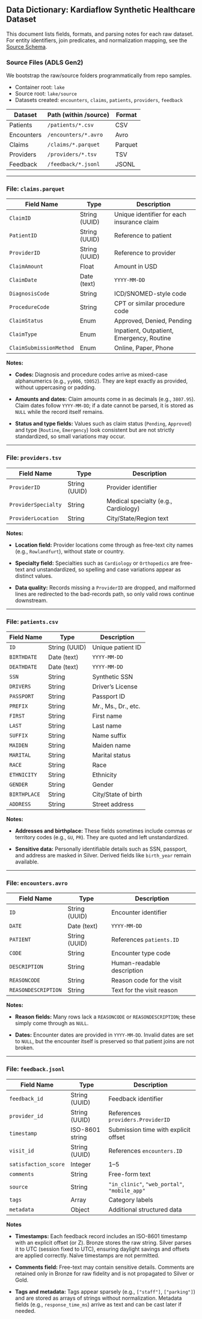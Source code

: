 ## Data Dictionary: Kardiaflow Synthetic Healthcare Dataset

This document lists fields, formats, and parsing notes for each raw dataset.  
For entity identifiers, join predicates, and normalization mapping, see the [Source Schema](./source_schema.md).

### Source Files (ADLS Gen2)

We bootstrap the raw/source folders programmatically from repo samples.

- Container root: `lake`
- Source root: `lake/source`
- Datasets created: `encounters`, `claims`, `patients`, `providers`, `feedback`

| Dataset    | Path (within /source)     | Format  |
|------------|----------------------------|---------|
| Patients   | `/patients/*.csv`          | CSV     |
| Encounters | `/encounters/*.avro`       | Avro    |
| Claims     | `/claims/*.parquet`        | Parquet |
| Providers  | `/providers/*.tsv`         | TSV     |
| Feedback   | `/feedback/*.jsonl`        | JSONL   |

---

### File: `claims.parquet`

| Field Name              | Type        | Description                                    |
|-------------------------|-------------|------------------------------------------------|
| `ClaimID`               | String (UUID) | Unique identifier for each insurance claim     |
| `PatientID`             | String (UUID) | Reference to patient                           |
| `ProviderID`            | String (UUID) | Reference to provider                          |
| `ClaimAmount`           | Float       | Amount in USD                                  |
| `ClaimDate`             | Date (text) | `YYYY-MM-DD`                                   |
| `DiagnosisCode`         | String      | ICD/SNOMED-style code                          |
| `ProcedureCode`         | String      | CPT or similar procedure code                  |
| `ClaimStatus`           | Enum        | Approved, Denied, Pending                      |
| `ClaimType`             | Enum        | Inpatient, Outpatient, Emergency, Routine      |
| `ClaimSubmissionMethod` | Enum        | Online, Paper, Phone                           |

**Notes:**

- **Codes:** Diagnosis and procedure codes arrive as mixed-case alphanumerics (e.g., `yy006`, `tD052`). They are kept 
exactly as provided, without uppercasing or padding.  

- **Amounts and dates:** Claim amounts come in as decimals (e.g., `3807.95`). Claim dates follow `YYYY-MM-DD`; if a 
date cannot be parsed, it is stored as `NULL` while the record itself remains.  

- **Status and type fields:** Values such as claim status (`Pending`, `Approved`) and type (`Routine`, `Emergency`) 
look consistent but are not strictly standardized, so small variations may occur.  


---

### File: `providers.tsv`

| Field Name          | Type   | Description                         |
|---------------------|--------|-------------------------------------|
| `ProviderID`        | String (UUID) | Provider identifier             |
| `ProviderSpecialty` | String | Medical specialty (e.g., Cardiology)|
| `ProviderLocation`  | String | City/State/Region text              |

**Notes:**

- **Location field:** Provider locations come through as free-text city names (e.g., `Rowlandfurt`), without state or 
country.

- **Specialty field:** Specialties such as `Cardiology` or `Orthopedics` are free-text and unstandardized, so 
spelling and case variations appear as distinct values.  

- **Data quality:** Records missing a `ProviderID` are dropped, and malformed lines are redirected to the bad-records 
path, so only valid rows continue downstream.  

---

### File: `patients.csv`

| Field Name   | Type   | Description               |
|--------------|--------|---------------------------|
| `ID`         | String (UUID) | Unique patient ID    |
| `BIRTHDATE`  | Date (text) | `YYYY-MM-DD`         |
| `DEATHDATE`  | Date (text) | `YYYY-MM-DD` |
| `SSN`        | String | Synthetic SSN             |
| `DRIVERS`    | String | Driver’s License          |
| `PASSPORT`   | String | Passport ID               |
| `PREFIX`     | String | Mr., Ms., Dr., etc.       |
| `FIRST`      | String | First name                |
| `LAST`       | String | Last name                 |
| `SUFFIX`     | String | Name suffix   |
| `MAIDEN`     | String | Maiden name   |
| `MARITAL`    | String | Marital status            |
| `RACE`       | String | Race                      |
| `ETHNICITY`  | String | Ethnicity                 |
| `GENDER`     | String | Gender               |
| `BIRTHPLACE` | String | City/State of birth       |
| `ADDRESS`    | String | Street address            |

**Notes:**

- **Addresses and birthplace:** These fields sometimes include commas or territory codes (e.g., `GU`, `PR`). They are 
quoted and left unstandardized.

- **Sensitive data:** Personally identifiable details such as SSN, passport, and address are masked in Silver. 
Derived fields like `birth_year` remain available.  

---

### File: `encounters.avro`

| Field Name          | Type        | Description                                  |
|---------------------|-------------|----------------------------------------------|
| `ID`                | String (UUID) | Encounter identifier                         |
| `DATE`              | Date (text) | `YYYY-MM-DD`                                 |
| `PATIENT`           | String (UUID) | References `patients.ID`                     |
| `CODE`              | String      | Encounter type code                          |
| `DESCRIPTION`       | String      | Human-readable description                   |
| `REASONCODE`        | String      | Reason code for the visit       |
| `REASONDESCRIPTION` | String      | Text for the visit reason     |

**Notes:**

- **Reason fields:** Many rows lack a `REASONCODE` or `REASONDESCRIPTION`; these simply come through as `NULL`.

- **Dates:** Encounter dates are provided in `YYYY-MM-DD`. Invalid dates are set to `NULL`, but the encounter itself 
is preserved so that patient joins are not broken.

---

### File: `feedback.jsonl`

| Field Name           | Type             | Description                                               |
|----------------------|------------------|-----------------------------------------------------------|
| `feedback_id`        | String (UUID)      | Feedback identifier                                       |
| `provider_id`        | String (UUID)      | References `providers.ProviderID`                         |
| `timestamp`          | ISO-8601 string  | Submission time with explicit offset               |
| `visit_id`           | String (UUID)      | References `encounters.ID`                   |
| `satisfaction_score` | Integer          | 1–5                                                       |
| `comments`           | String           | Free-form text                                  |
| `source`             | String           | `"in_clinic"`, `"web_portal"`, `"mobile_app"`   |
| `tags`               | Array<String>    | Category labels                                  |
| `metadata`           | Object           | Additional structured data                        |

**Notes**

- **Timestamps:** Each feedback record includes an ISO-8601 timestamp with an explicit offset (or Z). Bronze stores the raw string. Silver parses it to UTC (session fixed to UTC), ensuring daylight savings and offsets are applied correctly. Naïve timestamps are not permitted.

- **Comments field:** Free-text may contain sensitive details. Comments are retained only in Bronze for raw fidelity 
  and is not propagated to Silver or Gold.

- **Tags and metadata:** Tags appear sparsely (e.g., `["staff"]`, `["parking"]`) and are stored as arrays of strings 
without normalization. Metadata fields (e.g., `response_time_ms`) arrive as text and can be cast later if needed.